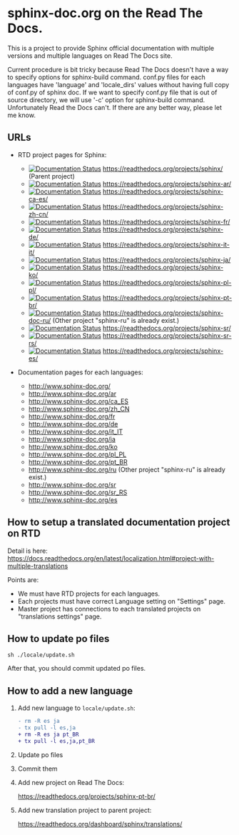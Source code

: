 # sphinx-doc.org on the Read The Docs.

This is a project to provide Sphinx official documentation with multiple versions and multiple languages on Read The Docs site.

Current procedure is bit tricky because Read The Docs doesn't have a way to specify options for sphinx-build command.
conf.py files for each languages have 'language' and 'locale_dirs' values without having full copy of conf.py of sphinx doc. If we want to specify conf.py file that is out of source directory, we will use '-c' option for sphinx-build command. Unfortunately Read the Docs can't. If there are any better way, please let me know.

## URLs

* RTD project pages for Sphinx:

  * [![Documentation Status](https://readthedocs.org/projects/sphinx/badge/?version=master)](https://www.sphinx-doc.org/en/master/?badge=master) https://readthedocs.org/projects/sphinx/  (Parent project)
  * [![Documentation Status](https://readthedocs.org/projects/sphinx-ar/badge/?version=master)](https://www.sphinx-doc.org/ar/master/?badge=master) https://readthedocs.org/projects/sphinx-ar/
  * [![Documentation Status](https://readthedocs.org/projects/sphinx-ca-es/badge/?version=master)](https://www.sphinx-doc.org/ca/master/?badge=master) https://readthedocs.org/projects/sphinx-ca-es/
  * [![Documentation Status](https://readthedocs.org/projects/sphinx-zh-cn/badge/?version=master)](https://www.sphinx-doc.org/zh_CN/master/?badge=master) https://readthedocs.org/projects/sphinx-zh-cn/
  * [![Documentation Status](https://readthedocs.org/projects/sphinx-fr/badge/?version=master)](https://www.sphinx-doc.org/fr/master/?badge=master)
https://readthedocs.org/projects/sphinx-fr/
  * [![Documentation Status](https://readthedocs.org/projects/sphinx-de/badge/?version=master)](https://www.sphinx-doc.org/de/master/?badge=master)
https://readthedocs.org/projects/sphinx-de/
  * [![Documentation Status](https://readthedocs.org/projects/sphinx-it-it/badge/?version=master)](https://www.sphinx-doc.org/it/master/?badge=master)
https://readthedocs.org/projects/sphinx-it-it/
  * [![Documentation Status](https://readthedocs.org/projects/sphinx-ja/badge/?version=master)](https://www.sphinx-doc.org/ja/master/?badge=master)
 https://readthedocs.org/projects/sphinx-ja/
  * [![Documentation Status](https://readthedocs.org/projects/sphinx-ko/badge/?version=master)](https://www.sphinx-doc.org/ko/master/?badge=master)
https://readthedocs.org/projects/sphinx-ko/
  * [![Documentation Status](https://readthedocs.org/projects/sphinx-pl-pl/badge/?version=master)](https://www.sphinx-doc.org/pl/master/?badge=master)
https://readthedocs.org/projects/sphinx-pl-pl/
  * [![Documentation Status](https://readthedocs.org/projects/sphinx-pt-br/badge/?version=master)](https://www.sphinx-doc.org/pt_BR/master/?badge=master)
https://readthedocs.org/projects/sphinx-pt-br/
  * [![Documentation Status](https://readthedocs.org/projects/sphinx-doc-ru/badge/?version=master)](https://www.sphinx-doc.org/ru/master/?badge=master)
https://readthedocs.org/projects/sphinx-doc-ru/ (Other project "sphinx-ru" is already exist.)
  * [![Documentation Status](https://readthedocs.org/projects/sphinx-sr/badge/?version=master)](https://www.sphinx-doc.org/sr/master/?badge=master)
https://readthedocs.org/projects/sphinx-sr/
  * [![Documentation Status](https://readthedocs.org/projects/sphinx-sr-rs/badge/?version=latest)](https://sphinx-sr-rs.readthedocs.io/sr/latest/?badge=latest)
https://readthedocs.org/projects/sphinx-sr-rs/
  * [![Documentation Status](https://readthedocs.org/projects/sphinx-es/badge/?version=master)](https://www.sphinx-doc.org/es/master/?badge=master)
https://readthedocs.org/projects/sphinx-es/

* Documentation pages for each languages:

  * http://www.sphinx-doc.org/
  * http://www.sphinx-doc.org/ar
  * http://www.sphinx-doc.org/ca_ES
  * http://www.sphinx-doc.org/zh_CN
  * http://www.sphinx-doc.org/fr
  * http://www.sphinx-doc.org/de
  * http://www.sphinx-doc.org/it_IT
  * http://www.sphinx-doc.org/ja
  * http://www.sphinx-doc.org/ko
  * http://www.sphinx-doc.org/pl_PL
  * http://www.sphinx-doc.org/pt_BR
  * http://www.sphinx-doc.org/ru (Other project "sphinx-ru" is already exist.)
  * http://www.sphinx-doc.org/sr
  * http://www.sphinx-doc.org/sr_RS
  * http://www.sphinx-doc.org/es

## How to setup a translated documentation project on RTD

Detail is here: https://docs.readthedocs.org/en/latest/localization.html#project-with-multiple-translations

Points are:

* We must have RTD projects for each languages.
* Each projects must have correct Language setting on "Settings" page.
* Master project has connections to each translated projects on "translations settings" page.


## How to update po files

```
sh ./locale/update.sh
```

After that, you should commit updated po files.


## How to add a new language

1. Add new language to `locale/update.sh`:

   ```diff
   - rm -R es ja
   - tx pull -l es,ja
   + rm -R es ja pt_BR
   + tx pull -l es,ja,pt_BR
   ```

2. Update po files

3. Commit them

4. Add new project on Read The Docs:

   https://readthedocs.org/projects/sphinx-pt-br/

5. Add new translation project to parent project:

   https://readthedocs.org/dashboard/sphinx/translations/

